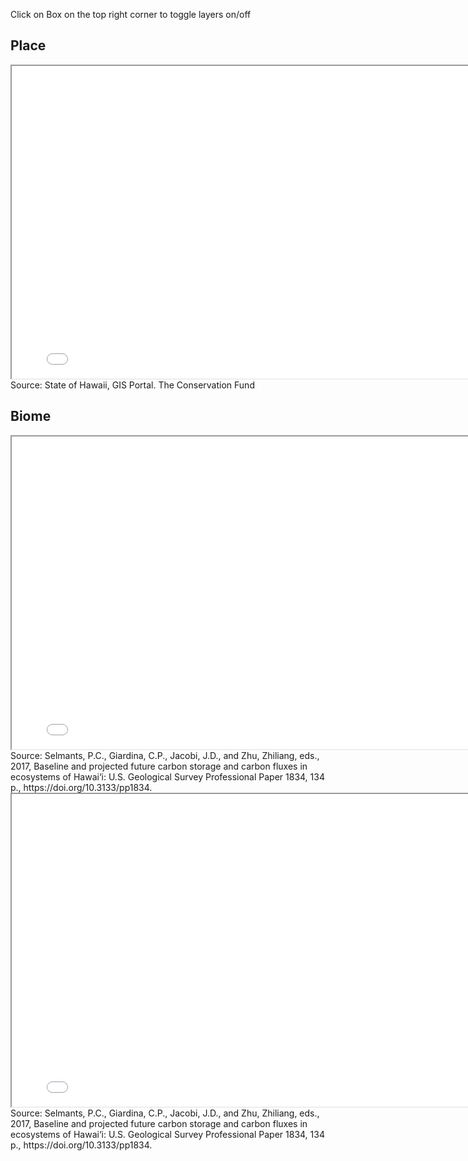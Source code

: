 Click on Box on the top right corner to toggle layers on/off 

## Place
<iframe src="demo_molokai.html" height="500" width="800"></iframe>
Source: State of Hawaii, GIS Portal. The Conservation Fund


## Biome
<iframe src="demo_mol_native.html" height="500" width="800"></iframe>
Source: Selmants, P.C., Giardina, C.P., Jacobi, J.D., and Zhu, Zhiliang, eds., 2017, Baseline and projected future carbon storage and carbon fluxes in ecosystems of Hawai‘i: U.S. Geological Survey Professional Paper 1834, 134 p.,
https://doi.org/10.3133/pp1834.

<iframe src="demo_mol_nat_detl.html" height="500" width="800"></iframe>
Source: Selmants, P.C., Giardina, C.P., Jacobi, J.D., and Zhu, Zhiliang, eds., 2017, Baseline and projected future carbon storage and carbon fluxes in ecosystems of Hawai‘i: U.S. Geological Survey Professional Paper 1834, 134 p.,
https://doi.org/10.3133/pp1834.

